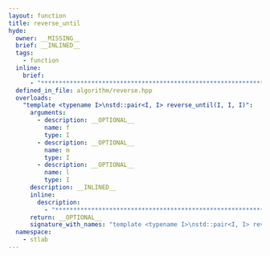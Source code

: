 ```yaml
---
layout: function
title: reverse_until
hyde:
  owner: __MISSING__
  brief: __INLINED__
  tags:
    - function
  inline:
    brief:
      - "***********************************************************************************************"
  defined_in_file: algorithm/reverse.hpp
  overloads:
    "template <typename I>\nstd::pair<I, I> reverse_until(I, I, I)":
      arguments:
        - description: __OPTIONAL__
          name: f
          type: I
        - description: __OPTIONAL__
          name: m
          type: I
        - description: __OPTIONAL__
          name: l
          type: I
      description: __INLINED__
      inline:
        description:
          - "***********************************************************************************************"
      return: __OPTIONAL__
      signature_with_names: "template <typename I>\nstd::pair<I, I> reverse_until(I f, I m, I l)"
  namespace:
    - stlab
---
```

